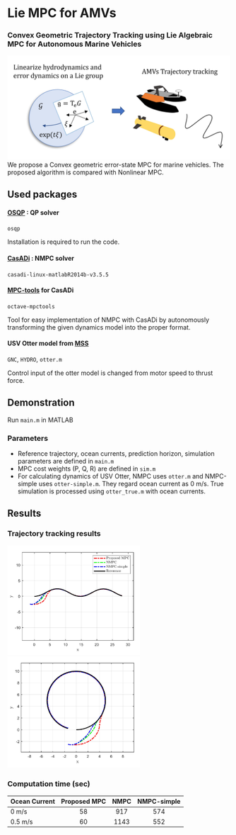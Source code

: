 # Lie MPC for AMVs

### Convex Geometric Trajectory Tracking using Lie Algebraic MPC for Autonomous Marine Vehicles

<img src="https://github.com/UMich-CURLY/Lie-MPC-AMVs/blob/main/figures/framework3.jpg" width="600">
We propose a Convex geometric error-state MPC for marine vehicles. The proposed algorithm is compared with Nonlinear MPC.

## Used packages
#### [OSQP](https://osqp.org/docs/index.html) : QP solver 


`osqp`

Installation is required to run the code.

#### [CasADi](https://web.casadi.org/get/) : NMPC solver 


`casadi-linux-matlabR2014b-v3.5.5`

#### [MPC-tools](https://bitbucket.org/rawlings-group/octave-mpctools) for CasADi 


`octave-mpctools`

Tool for easy implementation of NMPC with CasADi by autonomously transforming the given dynamics model into the proper format.

#### USV Otter model from [MSS](https://github.com/cybergalactic/MSS)

`GNC`, `HYDRO`, `otter.m`

Control input of the otter model is changed from motor speed to thrust force.


## Demonstration
Run `main.m` in MATLAB

### Parameters
* Reference trajectory, ocean currents, prediction horizon, simulation parameters are defined in `main.m`
* MPC cost weights (P, Q, R) are defined in `sim.m`
* For calculating dynamics of USV Otter, NMPC uses `otter.m` and NMPC-simple uses `otter-simple.m`. They regard ocean current as 0 m/s. True simulation is processed using `otter_true.m` with ocean currents.

## Results
### Trajectory tracking results
<p float="left">
<img src="https://github.com/UMich-CURLY/Lie-MPC-AMVs/blob/main/figures/result_1.jpg" width="300">
<img src="https://github.com/UMich-CURLY/Lie-MPC-AMVs/blob/main/figures/result_2.jpg" width="300">
</p>

### Computation time (sec)
| Ocean Current         | Proposed MPC | NMPC |  NMPC-simple |
|-----------------|:--------:|:--------:|:-----:|
| 0 m/s      |   58 |   917  | 574 |
| 0.5 m/s    |   60  |   1143  | 552 |

